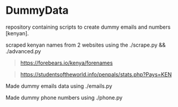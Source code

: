 # DummyData
repository containing scripts to create dummy emails and numbers [kenyan].

scraped kenyan names from 2 websites using the ./scrape.py && ./advanced.py

> https://forebears.io/kenya/forenames

> https://studentsoftheworld.info/penpals/stats.php?Pays=KEN

Made dummy emails data using ./emails.py

Made dummy phone numbers using ./phone.py
